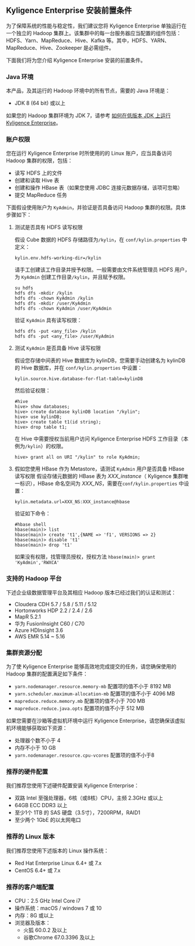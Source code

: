 ## Kyligence Enterprise 安装前置条件

为了保障系统的性能与稳定性，我们建议您将 Kyligence Enterprise 单独运行在一个独立的 Hadoop 集群上。该集群中的每一台服务器应当配置的组件包括：HDFS、Yarn、MapReduce、Hive、Kafka 等。其中，HDFS、YARN、MapReduce、Hive、Zookeeper 是必需组件。

下面我们将为您介绍 Kyligence Enterprise 安装的前置条件。

### Java 环境

本产品，及其运行的 Hadoop 环境中的所有节点，需要的 Java 环境是：

- JDK 8 (64 bit) 或以上

如果您的 Hadoop 集群环境为 JDK 7，请参考 [如何在低版本 JDK 上运行 Kyligence Enterprise](about_low_version_jdk.cn.md)。

### 账户权限

您在运行 Kyligence Enterprise 时所使用的的 Linux 账户，应当具备访问 Hadoop 集群的权限，包括：

+ 读写 HDFS 上的文件
+ 创建和读取 Hive 表
+ 创建和操作 HBase 表（如果您使用 JDBC 连接元数据存储，该项可忽略）
+ 提交 MapReduce 任务

下面假设使用账户为 `KyAdmin`，并验证是否具备访问 Hadoop 集群的权限。具体步骤如下：

1. 测试是否具有 HDFS 读写权限

   假设 Cube 数据的 HDFS 存储路径为`/kylin`，在 `conf/kylin.properties` 中定义：

   ```properties
   kylin.env.hdfs-working-dir=/kylin
   ```

   请手工创建该工作目录并授予权限。一般需要由文件系统管理员 HDFS 用户，为 `KyAdmin` 创建工作目录`/kylin`，并且赋予权限。

   ```shell
   su hdfs
   hdfs dfs -mkdir /kylin
   hdfs dfs -chown KyAdmin /kylin
   hdfs dfs -mkdir /user/KyAdmin
   hdfs dfs -chown KyAdmin /user/KyAdmin
   ```
   验证 `KyAdmin` 具有读写权限：
   ```shell
   hdfs dfs -put <any_file> /kylin
   hdfs dfs -put <any_file> /user/KyAdmin   
   ```

2. 测试 `KyAdmin` 是否具备 Hive 读写权限

   假设您存储中间表的 Hive 数据库为 kylinDB，您需要手动创建名为 kylinDB 的 Hive 数据库，并在 `conf/kylin.properties` 中设置：

   ```properties
   kylin.source.hive.database-for-flat-table=kylinDB
   ```
   然后验证权限：

   ```shell
   #hive
   hive> show databases;
   hive> create database kylinDB location "/kylin";
   hive> use kylinDB;
   hive> create table t1(id string);
   hive> drop table t1;
   ```
   在 Hive 中需要授权当前用户访问 Kyligence Enterprise HDFS 工作目录（本例为`/kylin`）的权限。
   ```shell
   hive> grant all on URI "/kylin" to role KyAdmin;
   ```

3. 假如您使用 HBase 作为 Metastore，请测试 `KyAdmin` 用户是否具备 HBase 读写权限
   假设存储元数据的 HBase 表为 *XXX_instance*（ Kyligence 集群唯一标识），HBase 命名空间为 *XXX_NS*，需要在`conf/kylin.properties` 中设置：

   ```properties
   kylin.metadata.url=XXX_NS:XXX_instance@hbase
   ```

   验证如下命令：

   ```shell
   #hbase shell
   hbase(main)> list
   hbase(main)> create 't1',{NAME => 'f1', VERSIONS => 2}
   hbase(main)> disable 't1'
   hbase(main)> drop 't1'
   ```
   如果没有权限，找管理员授权，授权方法 `hbase(main)> grant 'KyAdmin','RWXCA'`

### 支持的 Hadoop 平台

下述企业级数据管理平台及其相应 Hadoop 版本已经过我们的认证和测试：

+ Cloudera CDH 5.7 / 5.8 / 5.11 / 5.12
+ Hortonworks HDP 2.2 / 2.4 / 2.6
+ MapR 5.2.1
+ 华为 FusionInsight C60 / C70
+ Azure HDInsight 3.6
+ AWS EMR 5.14 ~ 5.16


### 集群资源分配

为了使 Kyligence Enterprise 能够高效地完成提交的任务，请您确保使用的 Hadoop 集群的配置满足如下条件：

+ `yarn.nodemanager.resource.memory-mb` 配置项的值不小于 8192 MB
+ `yarn.scheduler.maximum-allocation-mb` 配置项的值不小于 4096 MB
+ `mapreduce.reduce.memory.mb` 配置项的值不小于 700 MB
+ `mapreduce.reduce.java.opts` 配置项的值不小于 512 MB

如果您需要在沙箱等虚拟机环境中运行 Kyligence Enterprise，请您确保该虚拟机环境能够获取如下资源：

+ 处理器个数不小于 4
+ 内存不小于 10 GB
+ `yarn.nodemanager.resource.cpu-vcores` 配置项的值不小于8

### 推荐的硬件配置

我们推荐您使用下述硬件配置安装 Kyligence Enterprise：

+ 双路 Intel 至强处理器，6核（或8核）CPU，主频 2.3GHz 或以上
+ 64GB ECC DDR3 以上
+ 至少1个 1TB 的 SAS 硬盘（3.5寸），7200RPM，RAID1
+ 至少两个 1GbE 的以太网电口

### 推荐的 Linux 版本

我们推荐您使用下述版本的 Linux 操作系统：

+ Red Hat Enterprise Linux 6.4+ 或 7.x
+ CentOS 6.4+ 或 7.x

### 推荐的客户端配置

- CPU：2.5 GHz Intel Core i7
- 操作系统：macOS / windows 7 或 10
- 内存：8G 或以上
- 浏览器及版本：
	+ 火狐 60.0.2 及以上
	+ 谷歌Chrome 67.0.3396 及以上
